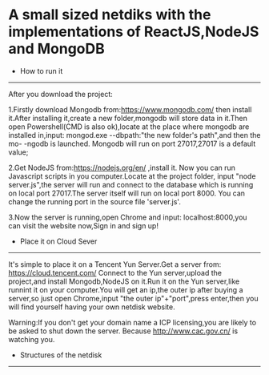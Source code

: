 # A small sized netdiks with the implementations of ReactJS,NodeJS and MongoDB

* How to run it
----------------

After you download the project:

1.Firstly download Mongodb from:https://www.mongodb.com/
then install it.After installing it,create a new folder,mongodb will store data 
in it.Then open Powershell(CMD is also ok),locate at the place where mongodb are
installed in,input: mongod.exe --dbpath:"the new folder's path",and then the mo-
-ngodb is launched.
Mongodb will run on port 27017,27017 is a default value;

2.Get NodeJS from:https://nodejs.org/en/ ,install it.
Now you can run Javascript scripts in you computer.Locate at the project folder,
input "node server.js",the server will run and connect to the database which  is
running on local port 27017.The server itself will run on local port 8000.
You can change the running port in the source file 'server.js'.

3.Now the server is running,open Chrome and input: localhost:8000,you can visit 
the website now,Sign in and sign up!

* Place it on Cloud Sever
------------------------

It's simple to place it on a Tencent Yun Server.Get a server from:
https://cloud.tencent.com/ Connect to the Yun server,upload the project,and
install Mongodb,NodeJS on it.Run it on the Yun server,like runnint it on your
computer.You will get an ip,the outer ip after buying a server,so just open
Chrome,input "the outer ip"+"port",press enter,then you will find yourself
having your own netdisk website.

Warning:If you don't get your domain name a ICP licensing,you are likely to
be asked to shut down the server.
Because http://www.cac.gov.cn/ is watching you.

* Structures of the netdisk
---------------------------


